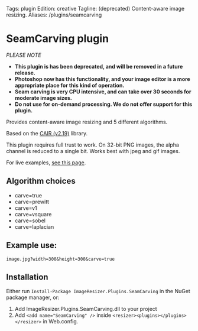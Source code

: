 Tags: plugin
Edition: creative
Tagline: (deprecated) Content-aware image resizing.
Aliases: /plugins/seamcarving


# SeamCarving plugin

*PLEASE NOTE*
* **This plugin is has been deprecated, and will be removed in a future release.**
* **Photoshop now has this functionality, and your image editor is a more appropriate place for this kind of operation.**
* **Seam carving is very CPU intensive, and can take over 30 seconds for moderate image sizes.**
* **Do not use for on-demand processing. We do not offer support for this plugin.** 



Provides content-aware image resizing and 5 different algorithms.

Based on the [CAIR (v2.19)](https://sites.google.com/site/brainrecall/cair) library.

This plugin requires full trust to work. On 32-bit PNG images, the alpha channel is reduced to a single bit. Works best with jpeg and gif images.

For live examples, [see this page](http://nathanaeljones.com/596/dynamic-seam-carving-with-imageresizing-net/).

## Algorithm choices

* carve=true
* carve=prewitt
* carve=v1
* carve=vsquare
* carve=sobel
* carve=laplacian

## Example use:

    image.jpg?width=300&height=300&carve=true

## Installation

Either run `Install-Package ImageResizer.Plugins.SeamCarving` in the NuGet package manager, or:

1. Add ImageResizer.Plugins.SeamCarving.dll to your project
2. Add `<add name="SeamCarving" />` inside `<resizer><plugins></plugins></resizer>` in Web.config.
